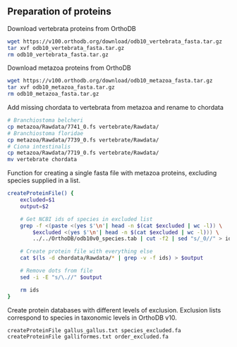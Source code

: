 ## Preparation of proteins

Download vertebrata proteins from OrthoDB

```bash
wget https://v100.orthodb.org/download/odb10_vertebrata_fasta.tar.gz
tar xvf odb10_vertebrata_fasta.tar.gz
rm odb10_vertebrata_fasta.tar.gz
```

Download metazoa proteins from OrthoDB

```bash
wget https://v100.orthodb.org/download/odb10_metazoa_fasta.tar.gz
tar xvf odb10_metazoa_fasta.tar.gz
rm odb10_metazoa_fasta.tar.gz
```

Add missing chordata to vertebrata from metazoa and rename to chordata

```bash
# Branchiostoma belcheri
cp metazoa/Rawdata/7741_0.fs vertebrate/Rawdata/
# Branchiostoma floridae
cp metazoa/Rawdata/7739_0.fs vertebrate/Rawdata/
# Ciona intestinalis
cp metazoa/Rawdata/7719_0.fs vertebrate/Rawdata/
mv vertebrate chordata
```

Function for creating a single fasta file with metazoa proteins, excluding
species supplied in a list.

```bash
createProteinFile() {
    excluded=$1
    output=$2

    # Get NCBI ids of species in excluded list
    grep -f <(paste <(yes $'\n'| head -n $(cat $excluded | wc -l)) \
        $excluded <(yes $'\n'| head -n $(cat $excluded | wc -l))) \
        ../../OrthoDB/odb10v0_species.tab | cut -f2 | sed "s/_0//" > ids

    # Create protein file with everything else
    cat $(ls -d chordata/Rawdata/* | grep -v -f ids) > $output

    # Remove dots from file
    sed -i -E "s/\.//" $output

    rm ids
}
```

Create protein databases with different levels of exclusion. Exclusion lists
correspond to species in taxonomic levels in OrthoDB v10.

```bash
createProteinFile gallus_gallus.txt species_excluded.fa
createProteinFile galliformes.txt order_excluded.fa
```
